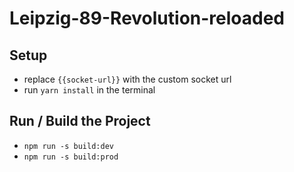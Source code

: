 # Leipzig-89-Revolution-reloaded

## Setup
* replace `{{socket-url}}` with the custom socket url
* run `yarn install` in the terminal

## Run / Build the Project
* `npm run -s build:dev`
* `npm run -s build:prod`